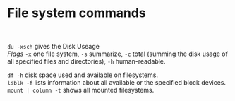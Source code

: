 # File system commands   

<br>  

`du -xsch` gives the Disk Useage    
*Flags*
`-x` one file system, `-s` summarize, `-c` total (summing the disk usage of all specified files and directories), `-h`  human-readable. 


`df -h`   disk space used and available on filesystems.   
`lsblk -f`   lists information about all available or the specified block devices.   
`mount | column -t`  shows all mounted filesystems.   